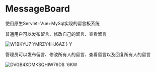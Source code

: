 # MessageBoard
使用原生Servlet+Vue+MySql实现的留言板系统

普通用户可以发布留言、修改自己的留言、查看留言

![W1BKYU7 YMRZY4HJ6AZ } Y](https://user-images.githubusercontent.com/73680472/169981707-f9fe3c5c-379f-4853-a5a0-8e48efbc016a.png)


管理员可以发布留言、修改所有人的留言、查看留言以及回复所有人的留言

![DVGB4XDMKSQHIW79D$ `6KW](https://user-images.githubusercontent.com/73680472/169981822-9338c008-6e99-4645-be58-3dbcb069de27.png)
